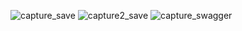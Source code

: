 ![capture_save](gifpostman_save_request)
![capture2_save](gifpostman_save_request_2)
![capture_swagger](gifswagger)